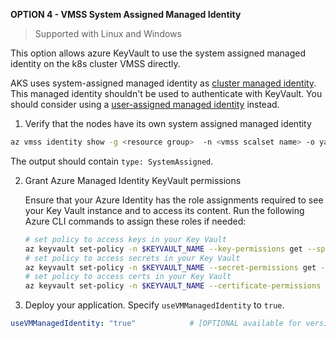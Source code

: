 **OPTION 4 - VMSS System Assigned Managed Identity**

> Supported with Linux and Windows

This option allows azure KeyVault to use the system assigned managed identity on the k8s cluster VMSS directly.

AKS uses system-assigned managed identity as [cluster managed identity](https://docs.microsoft.com/en-us/azure/aks/use-managed-identity). This managed identity shouldn't be used to authenticate with KeyVault. You should consider using a [user-assigned managed identity](user-assigned-msi-mode.md) instead.

1. Verify that the nodes have its own system assigned managed identity

```bash
az vmss identity show -g <resource group>  -n <vmss scalset name> -o yaml
```

The output should contain `type: SystemAssigned`.

2. Grant Azure Managed Identity KeyVault permissions

   Ensure that your Azure Identity has the role assignments required to see your Key Vault instance and to access its content. Run the following Azure CLI commands to assign these roles if needed:

   ```bash
   # set policy to access keys in your Key Vault
   az keyvault set-policy -n $KEYVAULT_NAME --key-permissions get --spn <YOUR AZURE MANAGED IDENTITY CLIENT ID>
   # set policy to access secrets in your Key Vault
   az keyvault set-policy -n $KEYVAULT_NAME --secret-permissions get --spn <YOUR AZURE MANAGED IDENTITY CLIENT ID>
   # set policy to access certs in your Key Vault
   az keyvault set-policy -n $KEYVAULT_NAME --certificate-permissions get --spn <YOUR AZURE MANAGED IDENTITY CLIENT ID>
   ```

3. Deploy your application. Specify `useVMManagedIdentity` to `true`.

```yaml
useVMManagedIdentity: "true"            # [OPTIONAL available for version > 0.0.4] if not provided, will default to "false"
```

